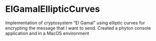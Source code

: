 # ElGamalEllipticCurves
 Implementation of cryptosystem “El Gamal” using elliptic curves for encrypting the message  that I want to send.  Created a phyton console application and in a MacOS environment
